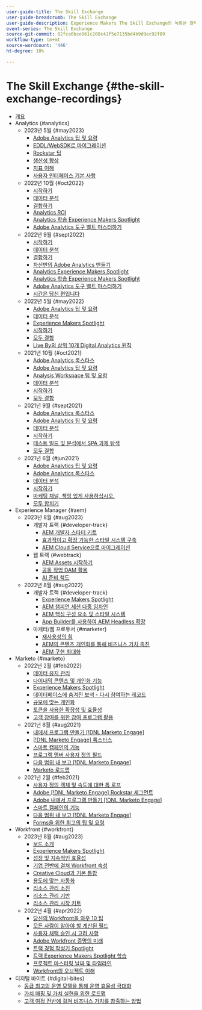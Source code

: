 ```yaml
---
user-guide-title: The Skill Exchange
user-guide-breadcrumb: The Skill Exchange
user-guide-description: Experience Makers The Skill Exchange의 녹화본 컬렉션
event-series: The Skill Exchange
source-git-commit: 82fca0bce961c208c41f5e7135bd4b9d9ec92f89
workflow-type: tm+mt
source-wordcount: '446'
ht-degree: 10%

---
```



# The Skill Exchange {#the-skill-exchange-recordings}

+ [개요](overview.md)
+ Analytics {#analytics}
   + 2023년 5월 {#may2023}
      + [Adobe Analytics 팁 및 요령](analytics/may2023/tips-and-tricks.md)
      + [EDDL/WebSDK로 마이그레이션](analytics/may2023/migrate.md)
      + [Rockstar 팁](analytics/may2023/rockstar-tips.md)
      + [생산성 향상](analytics/may2023/productivity.md)
      + [지표 이해](analytics/may2023/metrics.md)
      + [사용자 인터페이스 기본 사항](analytics/may2023/user-interface.md)
   + 2022년 10월 {#oct2022}
      + [시작하기](analytics/oct2022/getting-started.md)
      + [데이터 분석](analytics/oct2022/analyzing-the-data.md)
      + [결합하기](analytics/oct2022/putting-it-all-together.md)
      + [Analytics ROI](analytics/oct2022/analytics-roi.md)
      + [Analytics 학습 Experience Makers Spotlight](analytics/oct2022/spotlight.md)
      + [Adobe Analytics 도구 벨트 마스터하기](analytics/oct2022/toolbelt.md)
   + 2022년 9월 {#sept2022}
      + [시작하기](analytics/sept2022/getting-started.md)
      + [데이터 분석](analytics/sept2022/analyzing-the-data.md)
      + [결합하기](analytics/sept2022/putting-it-all-together.md)
      + [자신만의 Adobe Analytics 만들기](analytics/sept2022/making-analytics-your-own.md)
      + [Analytics Experience Makers Spotlight](analytics/sept2022/grow-spotlight.md)
      + [Analytics 학습 Experience Makers Spotlight](analytics/sept2022/learn-spotlight.md)
      + [Adobe Analytics 도구 벨트 마스터하기](analytics/sept2022/toolbelt.md)
      + [시간은 당신 편입니다](analytics/sept2022/time-is-on-your-side.md)
   + 2022년 5월 {#may2022}
      + [Adobe Analytics 팁 및 요령](analytics/may2022/tips-and-tricks.md)
      + [데이터 분석](analytics/may2022/analyze-data.md)
      + [Experience Makers Spotlight](analytics/may2022/experience-makers-spotlight.md)
      + [시작하기](analytics/may2022/getting-started.md)
      + [모두 결합](analytics/may2022/putting-all-together.md)
      + [Live By의 상위 10개 Digital Analytics 원칙](analytics/may2022/top-ten.md)
   + 2021년 10월 {#oct2021}
      + [Adobe Analytics 록스타스](analytics/oct2021/analytics-rockstars.md)
      + [Adobe Analytics 팁 및 요령](analytics/oct2021/tips-and-tricks.md)
      + [Analysis Workspace 팁 및 요령](analytics/oct2021/analysis-workspace-tips-and-tricks.md)
      + [데이터 분석](analytics/oct2021/analyze-data.md)
      + [시작하기](analytics/oct2021/getting-started.md)
      + [모두 결합](analytics/oct2021/putting-all-together.md)
   + 2021년 9월 {#sept2021}
      + [Adobe Analytics 록스타스](analytics/sept2021/analytics-rockstars.md)
      + [Adobe Analytics 팁 및 요령](analytics/sept2021/tips-and-tricks.md)
      + [데이터 분석](analytics/sept2021/analyze-data.md)
      + [시작하기](analytics/sept2021/getting-started.md)
      + [테스트 빌드 및 분석에서 SPA 과제 탐색](analytics/sept2021/navigate-spa.md)
      + [모두 결합](analytics/sept2021/putting-all-together.md)
   + 2021년 6월 {#jun2021}
      + [Adobe Analytics 팁 및 요령](analytics/jun2021/tips-and-tricks.md)
      + [Adobe Analytics 록스타스](analytics/jun2021/analytics-rockstars.md)
      + [데이터 분석](analytics/jun2021/analyze-data.md)
      + [시작하기](analytics/jun2021/getting-started.md)
      + [마케팅 채널, 책임 있게 사용하십시오.](analytics/jun2021/marketing-channels.md)
      + [모두 합치기](analytics/jun2021/putting-all-together.md)
+ Experience Manager {#aem}
   + 2023년 8월 {#aug2023}
      + 개발자 트랙 {#developer-track}
         + [AEM 개발자 스타터 키트](aem/aug2023/deploy-new-project.md)
         + [효과적이고 확장 가능한 스타일 시스템 구축](aem/aug2023/scalable-style-system.md)
         + [AEM Cloud Service으로 마이그레이션](aem/aug2023/migrate-to-aemcs.md)
      + 웹 트랙 {#webtrack}
         + [AEM Assets 시작하기](aem/aug2023/getting-started-aem-assets.md)
         + [공동 작업 DAM 활용](aem/aug2023/collaborative-dam.md)
         + [AI 준비 척도](aem/aug2023/metadata.md)
   + 2022년 8월 {#aug2022}
      + 개발자 트랙 {#developer-track}
         + [Experience Makers Spotlight](aem/aug2022/spotlight.md)
         + [AEM 챔피언 세션 다중 임차인](aem/aug2022/multi-tenancy.md)
         + [AEM 핵심 구성 요소 및 스타일 시스템](aem/aug2022/core-components.md)
         + [App Builder를 사용하여 AEM Headless 확장](aem/aug2022/app-builder.md)
      + 마케터/웹 프로듀서 {#marketer}
         + [재사용성의 힘](aem/aug2022/reusability.md)
         + [AEM의 콘텐츠 개인화를 통해 비즈니스 가치 촉진](aem/aug2022/personalization.md)
         + [AEM 구현 최대화](aem/aug2022/implementation.md)
+ Marketo {#marketo}
   + 2022년 2월 {#feb2022}
      + [데이터 유지 관리](marketo/feb2022/data-maintenance.md)
      + [다이내믹 콘텐츠 및 개인화 기능](marketo/feb2022/dynamic-content.md)
      + [Experience Makers Spotlight](marketo/feb2022/experience-makers-spotlight.md)
      + [데이터베이스에 숨겨진 보석 - 다시 참여하는 레코드](marketo/feb2022/hidden-gems.md)
      + [규모에 맞는 개인화](marketo/feb2022/personalization-at-scale.md)
      + [토큰을 사용한 확장성 및 효율성](marketo/feb2022/using-tokens.md)
      + [고객 참여를 위한 참여 프로그램 활용](marketo/feb2022/utilize-engagement-programs.md)
   + 2021년 8월 {#aug2021}
      + [내에서 프로그램 만들기 [!DNL Marketo Engage]](marketo/aug2021/create-programs.md)
      + [[!DNL Marketo Engage] 록스타스](marketo/aug2021/engage-rockstars.md)
      + [스마트 캠페인의 기능](marketo/aug2021/smart-campaign.md)
      + [프로그램 멤버 사용자 정의 필드](marketo/aug2021/program-member-custom-fields.md)
      + [다음 범위 내 보고 [!DNL Marketo Engage]](marketo/aug2021/reporting.md)
      + [Marketo 로드맵](marketo/aug2021/marketo-roadmap.md)
   + 2021년 2월 {#feb2021}
      + [사용자 정의 객체 및 속도에 대한 톱 로프](marketo/feb2021/custom-objects.md)
      + [Adobe [!DNL Marketo Engage] Rockstar 세그먼트](marketo/feb2021/rockstar.md)
      + [Adobe 내에서 프로그램 만들기 [!DNL Marketo Engage]](marketo/feb2021/create-programs.md)
      + [스마트 캠페인의 기능](marketo/feb2021/power-of-smart-campaign.md)
      + [다음 범위 내 보고 [!DNL Marketo Engage]](marketo/feb2021/reporting-within-marketo.md)
      + [Forms을 위한 최고의 팁 및 요령](marketo/feb2021/forms-tips-and-tricks.md)
+ Workfront {#workfront}
   + 2023년 8월 {#aug2023}
      + [보드 소개](workfront/aug2023/introduction-to-boards.md)
      + [Experience Makers Spotlight](workfront/aug2023/spotlight.md)
      + [성장 및 지속적인 효율성](workfront/aug2023/growth-continued-efficiencies.md)
      + [기업 전반에 걸쳐 Workfront 숙성](workfront/aug2023/workfront-across-enterprise.md)
      + [Creative Cloud과 기본 통합](workfront/aug2023/native-integtrations.md)
      + [용도에 맞는 자동화](workfront/aug2023/automations.md)
      + [리소스 관리 소진](workfront/aug2023/resource-management-burnout.md)
      + [리소스 관리 기반](workfront/aug2023/resource-management.md)
      + [리소스 관리 시작 키트](workfront/aug2023/resource-management-starter-kit.md)
   + 2022년 4월 {#apr2022}
      + [당신의 Workfront을 와우 10 팁](workfront/apr2022/ten-tips.md)
      + [모든 사람이 알아야 할 계산된 필드](workfront/apr2022/calculated-fields.md)
      + [사용자 채택 승인 시 고려 사항](workfront/apr2022/user-adoption.md)
      + [Adobe Workfront 증명의 미래](workfront/apr2022/workfront-proof.md)
      + [트랙 경험 작성기 Spotlight](workfront/apr2022/grow-track-spotlight.md)
      + [트랙 Experience Makers Spotlight 학습](workfront/apr2022/learn-track-spotlight.md)
      + [프로젝트 마스터링 날짜 및 타임라인](workfront/apr2022/projects-dates-timelines.md)
      + [Workfront의 오브젝트 이해](workfront/apr2022/understanding-objects.md)
+ 디지털 바이트 {#digital-bites}
   + [동급 최고의 운영 모델을 통해 운영 효율성 극대화](digital-bites/operational-model.md)
   + [가치 매핑 및 가치 실현을 위한 로드맵](digital-bites/roadmap.md)
   + [고객 여정 전반에 걸쳐 비즈니스 가치를 창출하는 방법](digital-bites/business-value.md)
